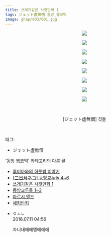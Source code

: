 ```yaml
---
title: 쓰레기같은 사컷만화 1
tags: ジェット虚無僧 동방_웹코믹
image: ghap/803/001.jpg
---
```

<div class="article">
<p style="text-align: center; clear: none; float: none;"><img src="{{ site.nasurl }}/ghap/803/001.jpg"/></p>
<p style="text-align: center; clear: none; float: none;"><img src="{{ site.nasurl }}/ghap/803/002.jpg"/></p>
<p style="text-align: center; clear: none; float: none;"><img src="{{ site.nasurl }}/ghap/803/003.jpg"/></p>
<p style="text-align: center; clear: none; float: none;"><img src="{{ site.nasurl }}/ghap/803/004.jpg"/></p>
<p style="text-align: center; clear: none; float: none;"><img src="{{ site.nasurl }}/ghap/803/005.jpg"/></p>
<p style="text-align: center; clear: none; float: none;"><img src="{{ site.nasurl }}/ghap/803/006.jpg"/></p>
<p style="text-align: center; clear: none; float: none;"><img src="{{ site.nasurl }}/ghap/803/007.jpg"/></p>
<p style="text-align: center; clear: none; float: none;"><img src="{{ site.nasurl }}/ghap/803/008.png"/></p>
<p style="text-align: center; clear: none; float: none;"><br/></p>
<p style="text-align: center; clear: none; float: none;">[ジェット虚無僧] 것들</p>
<p><br/></p>
</div><div class="tagTrail">
<p>태그: </p>
<ul>
<li>ジェット虚無僧</li>
</ul>
</div><div class="another">
<p>'동방 웹코믹' 카테고리의 다른 글</p>
<ul>
<li><a href="/2016-07-13-ghap_828">루미아와의 하룻밤 이야기</a></li>
<li><a href="/2016-07-10-ghap_812">[三日月ネコ] 동방교두돌 4~6</a></li>
<li><a href="/2016-07-10-ghap_803">쓰레기같은 사컷만화 1</a></li>
<li><a href="/2016-07-10-ghap_796">동방교두돌 1~3</a></li>
<li><a href="/2016-07-09-ghap_773">파르시 엔드</a></li>
<li><a href="/2016-07-08-ghap_743">세키반키</a></li>
</ul>
</div><div class="cb_module cb_fluid">
<div class="cb_wrt cb_profile">
<div class="comment">
<ul>
<li class="cb_thumb_off" id="comment14753050">
<div class="cb_comment_area">
<div class="cb_info_area">
<div class="cb_section">
<span class="cb_nick_name">ㅇㅅㄴ</span>
</div>
<div class="cb_section">
<span class="cb_date">2016.07.11 04:56 </span>
</div>
</div>
<div class="cb_dsc_comment">
<p class="cb_dsc">
											자니내에에엥에에에
										</p>
</div>
</div></li>
</ul>
</div>
</div><!-- commentList close -->
</div>
